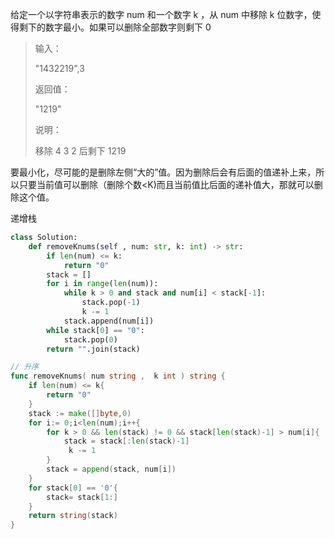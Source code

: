 给定一个以字符串表示的数字 num 和一个数字 k ，从 num 中移除 k 位数字，使得剩下的数字最小。如果可以删除全部数字则剩下 0  

> 输入：
>
> "1432219",3
>
> 返回值：
>
> "1219"
>
> 说明：
>
> 移除 4 3 2 后剩下 1219 

要最小化，尽可能的是删除左侧“大的”值。因为删除后会有后面的值递补上来，所以只要当前值可以删除（删除个数<K)而且当前值比后面的递补值大，那就可以删除这个值。  

递增栈

```python
class Solution:
    def removeKnums(self , num: str, k: int) -> str:
        if len(num) <= k:
            return "0"
        stack = []
        for i in range(len(num)):
            while k > 0 and stack and num[i] < stack[-1]:
                stack.pop(-1)
                k -= 1
            stack.append(num[i])
        while stack[0] == "0":
            stack.pop(0)
        return "".join(stack)
```

```go
// 升序
func removeKnums( num string ,  k int ) string {
    if len(num) <= k{
        return "0"
    }
    stack := make([]byte,0)
    for i:= 0;i<len(num);i++{
        for k > 0 && len(stack) != 0 && stack[len(stack)-1] > num[i]{
            stack = stack[:len(stack)-1]
             k -= 1
        }
        stack = append(stack, num[i])
    }
    for stack[0] == '0'{
        stack= stack[1:]
    }
    return string(stack)
}
```

